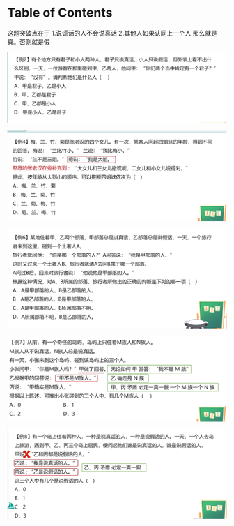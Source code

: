 # Table of Contents



这题突破点在于
1.说谎话的人不会说真话
2.其他人如果认同上一个人 那么就是真。否则就是假





![78d70422ce4eb816543fdd613a0c856](.images/78d70422ce4eb816543fdd613a0c856.png)







![7df3519b24ab63356943bba80a8601c](.images/7df3519b24ab63356943bba80a8601c.png)

![1701526236987](.images/1701526236987.png)

![1701526246459](.images/1701526246459.png)

![1701526253460](.images/1701526253460.png)
